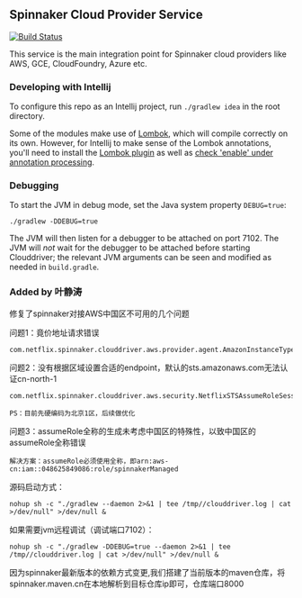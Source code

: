Spinnaker Cloud Provider Service
------------------------------------
[![Build Status](https://api.travis-ci.org/spinnaker/clouddriver.svg?branch=master)](https://travis-ci.org/spinnaker/clouddriver)

This service is the main integration point for Spinnaker cloud providers like AWS, GCE, CloudFoundry, Azure etc. 

### Developing with Intellij

To configure this repo as an Intellij project, run `./gradlew idea` in the root directory. 

Some of the modules make use of [Lombok](https://projectlombok.org/), which will compile correctly on its own. However, for Intellij to make sense of the Lombok annotations, you'll need to install the [Lombok plugin](https://plugins.jetbrains.com/plugin/6317-lombok-plugin) as well as [check 'enable' under annotation processing](https://www.jetbrains.com/help/idea/configuring-annotation-processing.html#3).

### Debugging

To start the JVM in debug mode, set the Java system property `DEBUG=true`:
```
./gradlew -DDEBUG=true
```

The JVM will then listen for a debugger to be attached on port 7102.  The JVM will _not_ wait for
the debugger to be attached before starting Clouddriver; the relevant JVM arguments can be seen and
modified as needed in `build.gradle`.

### Added by 叶静涛

修复了spinnaker对接AWS中国区不可用的几个问题

问题1：竟价地址请求错误

    com.netflix.spinnaker.clouddriver.aws.provider.agent.AmazonInstanceTypeCachingAgent
	
问题2：没有根据区域设置合适的endpoint，默认的sts.amazonaws.com无法认证cn-north-1

    com.netflix.spinnaker.clouddriver.aws.security.NetflixSTSAssumeRoleSessionCredentialsProvider
	
	PS：目前先硬编码为北京1区，后续做优化
	
问题3：assumeRole全称的生成未考虑中国区的特殊性，以致中国区的assumeRole全称错误

    解决方案：assumeRole必须使用全称，即arn:aws-cn:iam::048625849086:role/spinnakerManaged

源码启动方式：
```
nohup sh -c "./gradlew --daemon 2>&1 | tee /tmp//clouddriver.log | cat >/dev/null" >/dev/null &
```

如果需要jvm远程调试（调试端口7102）：
```
nohup sh -c "./gradlew -DDEBUG=true --daemon 2>&1 | tee /tmp//clouddriver.log | cat >/dev/null" >/dev/null &
```

因为spinnaker最新版本的依赖方式变更,我们搭建了当前版本的maven仓库，将spinnaker.maven.cn在本地解析到目标仓库ip即可，仓库端口8000
